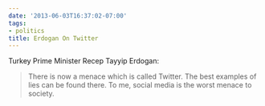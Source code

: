 ```yaml
---
date: '2013-06-03T16:37:02-07:00'
tags:
- politics
title: Erdogan On Twitter
---
```


Turkey Prime Minister Recep Tayyip Erdogan:

>There is now a menace which is called Twitter. The best examples of lies can be found there. To me, social media is the worst menace to society.
